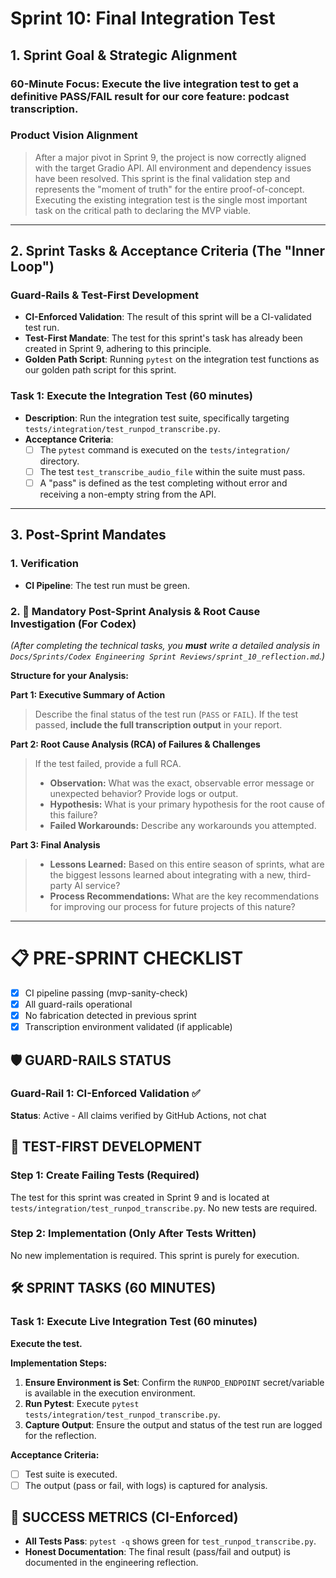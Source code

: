 # Sprint 10: Final Integration Test

## 1. Sprint Goal & Strategic Alignment

### 60-Minute Focus: Execute the live integration test to get a definitive PASS/FAIL result for our core feature: podcast transcription.

### Product Vision Alignment
> After a major pivot in Sprint 9, the project is now correctly aligned with the target Gradio API. All environment and dependency issues have been resolved. This sprint is the final validation step and represents the "moment of truth" for the entire proof-of-concept. Executing the existing integration test is the single most important task on the critical path to declaring the MVP viable.

---

## 2. Sprint Tasks & Acceptance Criteria (The "Inner Loop")

### Guard-Rails & Test-First Development
*   **CI-Enforced Validation**: The result of this sprint will be a CI-validated test run.
*   **Test-First Mandate**: The test for this sprint's task has already been created in Sprint 9, adhering to this principle.
*   **Golden Path Script**: Running `pytest` on the integration test functions as our golden path script for this sprint.

### Task 1: Execute the Integration Test (60 minutes)
*   **Description**: Run the integration test suite, specifically targeting `tests/integration/test_runpod_transcribe.py`.
*   **Acceptance Criteria**:
    *   [ ] The `pytest` command is executed on the `tests/integration/` directory.
    *   [ ] The test `test_transcribe_audio_file` within the suite must pass.
    *   [ ] A "pass" is defined as the test completing without error and receiving a non-empty string from the API.

---

## 3. Post-Sprint Mandates

### 1. Verification
*   **CI Pipeline**: The test run must be green.

### 2. 🚩 Mandatory Post-Sprint Analysis & Root Cause Investigation (For Codex)
*(After completing the technical tasks, you **must** write a detailed analysis in `Docs/Sprints/Codex Engineering Sprint Reviews/sprint_10_reflection.md`.)*

**Structure for your Analysis:**

**Part 1: Executive Summary of Action**
> Describe the final status of the test run (`PASS` or `FAIL`). If the test passed, **include the full transcription output** in your report.

**Part 2: Root Cause Analysis (RCA) of Failures & Challenges**
> If the test failed, provide a full RCA.
> *   **Observation:** What was the exact, observable error message or unexpected behavior? Provide logs or output.
> *   **Hypothesis:** What is your primary hypothesis for the root cause of this failure?
> *   **Failed Workarounds:** Describe any workarounds you attempted.

**Part 3: Final Analysis**
> *   **Lessons Learned:** Based on this entire season of sprints, what are the biggest lessons learned about integrating with a new, third-party AI service?
> *   **Process Recommendations:** What are the key recommendations for improving our process for future projects of this nature?

---

# 📋 PRE-SPRINT CHECKLIST
- [X] CI pipeline passing (mvp-sanity-check)
- [X] All guard-rails operational
- [X] No fabrication detected in previous sprint
- [X] Transcription environment validated (if applicable)

## 🛡️ GUARD-RAILS STATUS

### Guard-Rail 1: CI-Enforced Validation ✅
**Status**: Active - All claims verified by GitHub Actions, not chat

## 🧪 TEST-FIRST DEVELOPMENT

### Step 1: Create Failing Tests (Required)
The test for this sprint was created in Sprint 9 and is located at `tests/integration/test_runpod_transcribe.py`. No new tests are required.

### Step 2: Implementation (Only After Tests Written)
No new implementation is required. This sprint is purely for execution.

## 🛠️ SPRINT TASKS (60 MINUTES)

### Task 1: Execute Live Integration Test (60 minutes)

**Execute the test.**

**Implementation Steps:**
1. **Ensure Environment is Set**: Confirm the `RUNPOD_ENDPOINT` secret/variable is available in the execution environment.
2. **Run Pytest**: Execute `pytest tests/integration/test_runpod_transcribe.py`.
3. **Capture Output**: Ensure the output and status of the test run are logged for the reflection.

**Acceptance Criteria:**
- [ ] Test suite is executed.
- [ ] The output (pass or fail, with logs) is captured for analysis.

## 🎯 SUCCESS METRICS (CI-Enforced)

- **All Tests Pass**: `pytest -q` shows green for `test_runpod_transcribe.py`.
- **Honest Documentation**: The final result (pass/fail and output) is documented in the engineering reflection. 